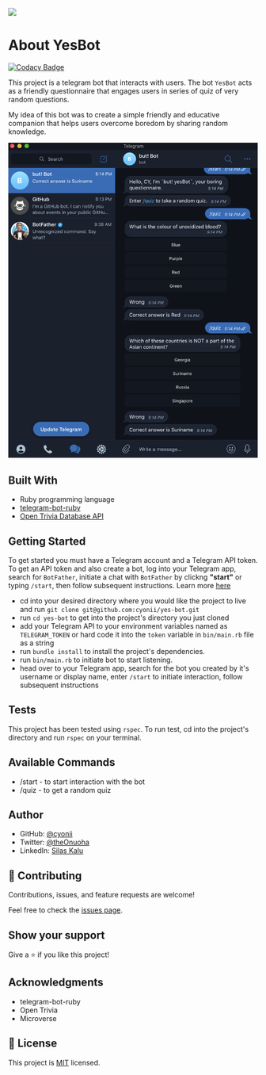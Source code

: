 ![](https://img.shields.io/badge/Microverse-blueviolet)

# About YesBot

[![Codacy Badge](https://api.codacy.com/project/badge/Grade/b5122bd0fc5649eebb07a37508e67888)](https://app.codacy.com/gh/cyonii/yes-bot?utm_source=github.com&utm_medium=referral&utm_content=cyonii/yes-bot&utm_campaign=Badge_Grade)

This project is a telegram bot that interacts with users. The bot `YesBot` acts as a friendly questionnaire that engages users in series of quiz of very random questions.

My idea of this bot was to create a simple friendly and educative companion that helps users overcome boredom by sharing random knowledge.

![](images/butyesbot_screenshot.png)

## Built With
- Ruby programming language
- [telegram-bot-ruby](https://github.com/atipugin/telegram-bot-ruby)
- [Open Trivia Database API](https://opentdb.com)

## Getting Started
To get started you must have a Telegram account and a Telegram API token. To get an API token and also create a bot, log into your Telegram app, search for `BotFather`, initiate a chat with `BotFather` by clickng **"start"** or typing `/start`, then follow subsequent instructions. Learn more [here](https://core.telegram.org/bots#6-botfather)

- cd into your desired directory where you would like the project to live and run `git clone git@github.com:cyonii/yes-bot.git`
- run `cd yes-bot` to get into the project's directory you just cloned
- add your Telegram API to your environment variables named as `TELEGRAM_TOKEN` or hard code it into the `token` variable in `bin/main.rb` file as a string
- run `bundle install` to install the project's dependencies.
- run `bin/main.rb` to initiate bot to start listening.
- head over to your Telegram app, search for the bot you created by it's username or display name, enter `/start` to initiate interaction, follow subsequent instructions

## Tests
This project has been tested using `rspec`. To run test, cd into the project's directory and run `rspec` on your terminal.

## Available Commands
- /start - to start interaction with the bot
- /quiz - to get a random quiz

## Author

- GitHub: [@cyonii](https://github.com/cyonii)
- Twitter: [@theOnuoha](https://twitter.com/theOnuoha)
- LinkedIn: [Silas Kalu](https://www.linkedin.com/in/cyonii/)

## 🤝 Contributing

Contributions, issues, and feature requests are welcome!

Feel free to check the [issues page](issues/).


## Show your support

Give a ⭐️ if you like this project!

## Acknowledgments

- telegram-bot-ruby
- Open Trivia
- Microverse

## 📝 License

This project is [MIT](lic.url) licensed.
